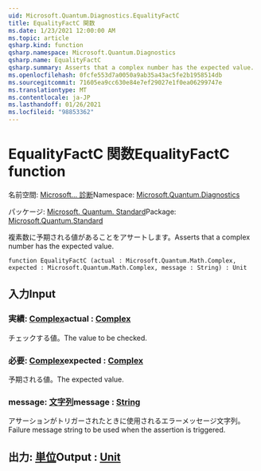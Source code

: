 ```yaml
---
uid: Microsoft.Quantum.Diagnostics.EqualityFactC
title: EqualityFactC 関数
ms.date: 1/23/2021 12:00:00 AM
ms.topic: article
qsharp.kind: function
qsharp.namespace: Microsoft.Quantum.Diagnostics
qsharp.name: EqualityFactC
qsharp.summary: Asserts that a complex number has the expected value.
ms.openlocfilehash: 0fcfe553d7a0050a9ab35a43ac5fe2b1958514db
ms.sourcegitcommit: 71605ea9cc630e84e7ef29027e1f0ea06299747e
ms.translationtype: MT
ms.contentlocale: ja-JP
ms.lasthandoff: 01/26/2021
ms.locfileid: "98853362"
---
```

# <a name="equalityfactc-function"></a><span data-ttu-id="b1c1e-102">EqualityFactC 関数</span><span class="sxs-lookup"><span data-stu-id="b1c1e-102">EqualityFactC function</span></span>

<span data-ttu-id="b1c1e-103">名前空間: [Microsoft... 診断](xref:Microsoft.Quantum.Diagnostics)</span><span class="sxs-lookup"><span data-stu-id="b1c1e-103">Namespace: [Microsoft.Quantum.Diagnostics](xref:Microsoft.Quantum.Diagnostics)</span></span>

<span data-ttu-id="b1c1e-104">パッケージ: [Microsoft. Quantum. Standard](https://nuget.org/packages/Microsoft.Quantum.Standard)</span><span class="sxs-lookup"><span data-stu-id="b1c1e-104">Package: [Microsoft.Quantum.Standard](https://nuget.org/packages/Microsoft.Quantum.Standard)</span></span>


<span data-ttu-id="b1c1e-105">複素数に予期される値があることをアサートします。</span><span class="sxs-lookup"><span data-stu-id="b1c1e-105">Asserts that a complex number has the expected value.</span></span>

```qsharp
function EqualityFactC (actual : Microsoft.Quantum.Math.Complex, expected : Microsoft.Quantum.Math.Complex, message : String) : Unit
```


## <a name="input"></a><span data-ttu-id="b1c1e-106">入力</span><span class="sxs-lookup"><span data-stu-id="b1c1e-106">Input</span></span>

### <a name="actual--complex"></a><span data-ttu-id="b1c1e-107">実績: [Complex](xref:Microsoft.Quantum.Math.Complex)</span><span class="sxs-lookup"><span data-stu-id="b1c1e-107">actual : [Complex](xref:Microsoft.Quantum.Math.Complex)</span></span>

<span data-ttu-id="b1c1e-108">チェックする値。</span><span class="sxs-lookup"><span data-stu-id="b1c1e-108">The value to be checked.</span></span>


### <a name="expected--complex"></a><span data-ttu-id="b1c1e-109">必要: [Complex](xref:Microsoft.Quantum.Math.Complex)</span><span class="sxs-lookup"><span data-stu-id="b1c1e-109">expected : [Complex](xref:Microsoft.Quantum.Math.Complex)</span></span>

<span data-ttu-id="b1c1e-110">予期される値。</span><span class="sxs-lookup"><span data-stu-id="b1c1e-110">The expected value.</span></span>


### <a name="message--string"></a><span data-ttu-id="b1c1e-111">message: [文字列](xref:microsoft.quantum.lang-ref.string)</span><span class="sxs-lookup"><span data-stu-id="b1c1e-111">message : [String](xref:microsoft.quantum.lang-ref.string)</span></span>

<span data-ttu-id="b1c1e-112">アサーションがトリガーされたときに使用されるエラーメッセージ文字列。</span><span class="sxs-lookup"><span data-stu-id="b1c1e-112">Failure message string to be used when the assertion is triggered.</span></span>



## <a name="output--unit"></a><span data-ttu-id="b1c1e-113">出力: [単位](xref:microsoft.quantum.lang-ref.unit)</span><span class="sxs-lookup"><span data-stu-id="b1c1e-113">Output : [Unit](xref:microsoft.quantum.lang-ref.unit)</span></span>

